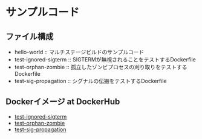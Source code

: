 # サンプルコード

## ファイル構成

- hello-world :: マルチステージビルドのサンプルコード
- test-ignored-sigterm :: SIGTERMが無視されることをテストするDockerfile
- test-orphan-zombie :: 孤立したゾンビプロセスの刈り取りをテストするDockerfile
- test-sig-propagation :: シグナルの伝搬をテストするDockerfile

## Dockerイメージ at DockerHub

- [test-ignored-sigterm](https://cloud.docker.com/u/ladicle/repository/docker/ladicle/test-ignored-sigterm)
- [test-orphan-zombie](https://cloud.docker.com/u/ladicle/repository/docker/ladicle/test-orphan-zombie)
- [test-sig-propagation](https://cloud.docker.com/u/ladicle/repository/docker/ladicle/test-sig-propagation)
